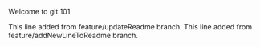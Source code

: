Welcome to git 101

This line added from feature/updateReadme branch.
This line added from feature/addNewLineToReadme branch.